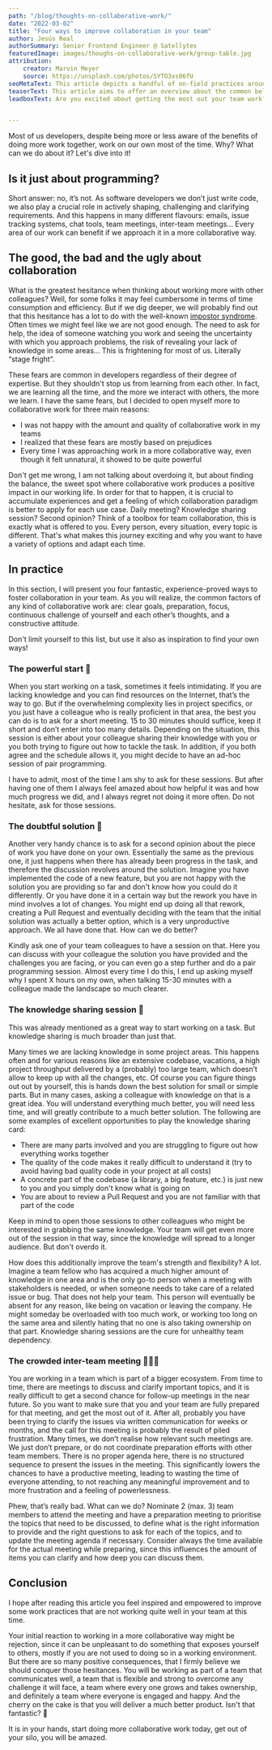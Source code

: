 ```yaml
---
path: "/blog/thoughts-on-collaborative-work/"
date: "2022-03-02"
title: "Four ways to improve collaboration in your team"
author: Jesús Real
authorSummary: Senior Frontend Engineer @ Satellytes
featuredImage: images/thoughs-on-collaborative-work/group-table.jpg
attribution:
    creator: Marvin Meyer
    source: https://unsplash.com/photos/SYTO3xs06fU
seoMetaText: This article depicts a handful of on-field practices around collaborative work, that will either suit you or inspire you to find your own ways.
teaserText: This article aims to offer an overview about the common beliefs around collaborative work, highlight the many surprising positive sides of it, and depicts some on-field examples that will either suit you or inspire you to find your own ways on approaching collaborative work.
leadboxText: Are you excited about getting the most out your team work? Then join us!


---
```


Most of us developers, despite being more or less aware of the benefits of doing more work together, work on our own most of the time. Why? What can we do about it? Let's dive into it!

## Is it just about programming?

Short answer: no, it’s not. As software developers we don’t just write code, we also play a crucial role in actively shaping, challenging and clarifying requirements. And this happens in many different flavours: emails, issue tracking systems, chat tools, team meetings, inter-team meetings... Every area of our work can benefit if we approach it in a more collaborative way.

## The good, the bad and the ugly about collaboration

What is the greatest hesitance when thinking about working more with other colleagues? Well, for some folks it may feel cumbersome in terms of time consumption and efficiency. But if we dig deeper, we will probably find out that this hesitance has a lot to do with the well-known [impostor syndrome](https://en.wikipedia.org/wiki/Impostor_syndrome). Often times we might feel like we are not good enough. The need to ask for help, the idea of someone watching you work and seeing the uncertainty with which you approach problems, the risk of revealing your lack of knowledge in some areas... This is frightening for most of us. Literally “stage fright”.

These fears are common in developers regardless of their degree of expertise. But they shouldn't stop us from learning from each other. In fact, we are learning all the time, and the more we interact with others, the more we learn. I have the same fears, but I decided to open myself more to collaborative work for three main reasons:

- I was not happy with the amount and quality of collaborative work in my teams
- I realized that these fears are mostly based on prejudices
- Every time I was approaching work in a more collaborative way, even though it felt unnatural, it showed to be quite powerful

Don't get me wrong, I am not talking about overdoing it, but about finding the balance, the sweet spot where collaborative work produces a positive impact in our working life. In order for that to happen, it is crucial to accumulate experiences and get a feeling of which collaboration paradigm is better to apply for each use case. Daily meeting? Knowledge sharing session? Second opinion? Think of a toolbox for team collaboration, this is exactly what is offered to you. Every person, every situation, every topic is different. That's what makes this journey exciting and why you want to have a variety of options and adapt each time.

## In practice 

In this section, I will present you four fantastic, experience-proved ways to foster collaboration in your team. As you will realize, the common factors of any kind of collaborative work are: clear goals, preparation, focus, continuous challenge of yourself and each other’s thoughts, and a constructive attitude. 

Don't limit yourself to this list, but use it also as inspiration to find your own ways!

### The powerful start 🚀

When you start working on a task, sometimes it feels intimidating. If you are lacking knowledge and you can find resources on the Internet, that’s the way to go. But if the overwhelming complexity lies in project specifics, or you just have a colleague who is really proficient in that area, the best you can do is to ask for a short meeting. 15 to 30 minutes should suffice, keep it short and don’t enter into too many details. Depending on the situation, this session is either about your colleague sharing their knowledge with you or you both trying to figure out how to tackle the task. In addition, if you both agree and the schedule allows it, you might decide to have an ad-hoc session of pair programming. 

I have to admit, most of the time I am shy to ask for these sessions. But after having one of them I always feel amazed about how helpful it was and how much progress we did, and I always regret not doing it more often. Do not hesitate, ask for those sessions. 

### The doubtful solution 🤔

Another very handy chance is to ask for a second opinion about the piece of work you have done on your own. Essentially the same as the previous one, it just happens when there has already been progress in the task, and therefore the discussion revolves around the solution. Imagine you have implemented the code of a new feature, but you are not happy with the solution you are providing so far and don't know how you could do it differently. Or you have done it in a certain way but the rework you have in mind involves a lot of changes. You might end up doing all that rework, creating a Pull Request and eventually deciding with the team that the initial solution was actually a better option, which is a very unproductive approach. We all have done that. How can we do better? 

Kindly ask one of your team colleagues to have a session on that. Here you can discuss with your colleague the solution you have provided and the challenges you are facing, or you can even go a step further and do a pair programming session. Almost every time I do this, I end up asking myself why I spent X hours on my own, when talking 15-30 minutes with a colleague made the landscape so much clearer.

### The knowledge sharing session 📗

This was already mentioned as a great way to start working on a task. But knowledge sharing is much broader than just that. 

Many times we are lacking knowledge in some project areas. This happens often and for various reasons like an extensive codebase, vacations, a high project throughput delivered by a (probably) too large team, which doesn’t allow to keep up with all the changes, etc. Of course you can figure things out out by yourself, this is hands down the best solution for small or simple parts. But in many cases, asking a colleague with knowledge on that is a great idea. You will understand everything much better, you will need less time, and will greatly contribute to a much better solution. The following are some examples of excellent opportunities to play the knowledge sharing card:

- There are many parts involved and you are struggling to figure out how everything works together
- The quality of the code makes it really difficult to understand it (try to avoid having bad quality code in your project at all costs)
- A concrete part of the codebase (a library, a big feature, etc.) is just new to you and you simply don't know what is going on
- You are about to review a Pull Request and you are not familiar with that part of the code

Keep in mind to open those sessions to other colleagues who might be interested in grabbing the same knowledge. Your team will get even more out of the session in that way, since the knowledge will spread to a longer audience. But don't overdo it.

How does this additionally improve the team's strength and flexibility? A lot. Imagine a team fellow who has acquired a much higher amount of knowledge in one area and is the only go-to person when a meeting with stakeholders is needed, or when someone needs to take care of a related issue or bug. That does not help your team. This person will eventually be absent for any reason, like being on vacation or leaving the company. He might someday be overloaded with too much work, or working too long on the same area and silently hating that no one is also taking ownership on that part. Knowledge sharing sessions are the cure for unhealthy team dependency.

### The crowded inter-team meeting 🤷🏽‍♂️ 

You are working in a team which is part of a bigger ecosystem. From time to time, there are meetings to discuss and clarify important topics, and it is really difficult to get a second chance for follow-up meetings in the near future. So you want to make sure that you and your team are fully prepared for that meeting, and get the most out of it. After all, probably you have been trying to clarify the issues via written communication for weeks or months, and the call for this meeting is probably the result of piled frustration. Many times, we don’t realise how relevant such meetings are. We just don’t prepare, or do not coordinate preparation efforts with other team members. There is no proper agenda here, there is no structured sequence to present the issues in the meeting. This significantly lowers the chances to have a productive meeting, leading to wasting the time of everyone attending, to not reaching any meaningful improvement and to more frustration and a feeling of powerlessness. 

Phew, that’s really bad. What can we do? Nominate 2 (max. 3) team members to attend the meeting and have a preparation meeting to prioritise the topics that need to be discussed, to define what is the right information to provide and the right questions to ask for each of the topics, and to update the meeting agenda if necessary. Consider always the time available for the actual meeting while preparing, since this influences the amount of items you can clarify and how deep you can discuss them.

## Conclusion

I hope after reading this article you feel inspired and empowered to improve some work practices that are not working quite well in your team at this time. 

Your initial reaction to working in a more collaborative way might be rejection, since it can be unpleasant to do something that exposes yourself to others, mostly if you are not used to doing so in a working environment. But there are so many positive consequences, that I firmly believe we should conquer those hesitances. You will be working as part of a team that communicates well, a team that is flexible and strong to overcome any challenge it will face, a team where every one grows and takes ownership, and definitely a team where everyone is engaged and happy. And the cherry on the cake is that you will deliver a much better product. Isn't that fantastic? 🎉

It is in your hands, start doing more collaborative work today, get out of your silo, you will be amazed.
